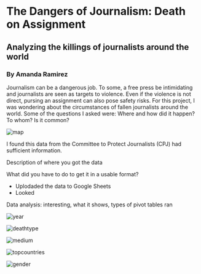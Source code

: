 # The Dangers of Journalism: Death on Assignment
## Analyzing the killings of journalists around the world
### By Amanda Ramirez

Journalism can be a dangerous job. To some, a free press be intimidating and journalists are seen as targets to violence. Even if the violence is not direct, pursing an assignment can also pose safety risks.  For this project, I was wondering about the circumstances of fallen journalists around the world. Some of the questions I asked were: Where and how did it happen? To whom? Is it common?

![map](https://media.journalism.berkeley.edu/upload/2020/08/1597195418cf4e5b0.png)

I found this data from the Committee to Protect Journalists (CPJ) had sufficient information.

Description of where you got the data

What did you have to do to get it in a usable format?
* Uplodaded the data to Google Sheets
* Looked 

Data analysis: interesting, what it shows, types of pivot tables ran

![year](https://media.journalism.berkeley.edu/upload/2020/08/1597195028916d37b.png)

![deathtype](https://media.journalism.berkeley.edu/upload/2020/08/1597195304e45b50d.png)

![medium](https://media.journalism.berkeley.edu/upload/2020/08/159719536241a1308.png)



![topcountries](https://media.journalism.berkeley.edu/upload/2020/08/159719551806d944e.png)

![gender](https://media.journalism.berkeley.edu/upload/2020/08/15971954746b38fbf.png)

